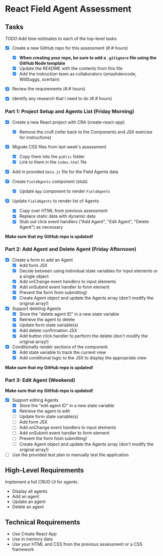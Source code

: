 
# React Field Agent Assessment

## Tasks

_TODO_ Add time estimates to each of the top-level tasks

* [x] Create a new GitHub repo for this assessment (#.# hours)
  * [x] **When creating your repo, be sure to add a `.gitignore` file using the GitHub Node template**
  * [x] Update the README with the contents from this file
  * [x] Add the instruction team as collaborators (smashdevcode, WillSuggs, scertain)

* [x] Review the requirements (#.# hours)

* [x] Identify any research that I need to do (#.# hours)

### Part 1: Project Setup and Agents List (Friday Morning)

* [x] Create a new React project with CRA (create-react-app)
  * [x] Remove the cruft (refer back to the Components and JSX exercise for instructions)

* [x] Migrate CSS files from last week's assessment
  * [x] Copy them into the `public` folder
  * [x] Link to them in the `index.html` file

* [x] Add in provided `data.js` file for the Field Agents data

* [x] Create `FieldAgents` component (stub)
  * [x] Update `App` component to render `FieldAgents`

* [x] Update `FieldAgents` to render list of Agents
  * [x] Copy over HTML from previous assessment
  * [x] Replace static data with dynamic data
  * [x] Stub out click event handlers ("Add Agent", "Edit Agent", "Delete Agent") as necessary

**Make sure that my GitHub repo is updated!**

### Part 2: Add Agent and Delete Agent (Friday Afternoon)

* [x] Create a form to add an Agent
  * [x] Add form JSX
  * [x] Decide between using individual state variables for input elements or a single object
  * [x] Add onChange event handlers to input elements
  * [x] Add onSubmit event handler to form element
  * [x] Prevent the form from submitting!
  * [x] Create Agent object and update the Agents array (don't modify the original array!)

* [x] Support deleting Agents
  * [x] Store the "delete agent ID" in a new state variable
  * [x] Retrieve the agent to delete
  * [x] Update form state variable(s)
  * [x] Add delete confirmation JSX
  * [x] Add button click handler to perform the delete (don't modify the original array!)

* [x] Conditionally render sections of the component
  * [x] Add state variable to track the current view
  * [x] Add conditional logic to the JSX to display the appropriate view

**Make sure that my GitHub repo is updated!**

### Part 3: Edit Agent (Weekend)

**Make sure that my GitHub repo is updated!**

* [x] Support editing Agents
  * [x] Store the "edit agent ID" in a new state variable
  * [x] Retrieve the agent to edit
  * [ ] Update form state variable(s)
  * [ ] Add form JSX
  * [ ] Add onChange event handlers to input elements
  * [ ] Add onSubmit event handler to form element
  * [ ] Prevent the form from submitting!
  * [ ] Create Agent object and update the Agents array (don't modify the original array!)

* [ ] Use the provided test plan to manually test the application

## High-Level Requirements

Implement a full CRUD UI for agents.

* Display all agents
* Add an agent
* Update an agent
* Delete an agent

## Technical Requirements

* Use Create React App
* Use in memory data
* Use your HTML and CSS from the previous assessment or a CSS framework
